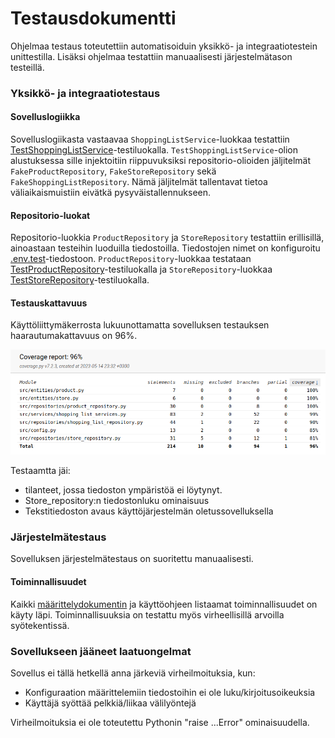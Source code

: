 # Testausdokumentti

Ohjelmaa testaus toteutettiin automatisoiduin yksikkö- ja integraatiotestein unittestilla. Lisäksi ohjelmaa testattiin manuaalisesti järjestelmätason testeillä.

### Yksikkö- ja integraatiotestaus

#### Sovelluslogiikka

Sovelluslogiikasta vastaavaa `ShoppingListService`-luokkaa testattiin [TestShoppingListService](https://github.com/cameocami/ot-harjoitustyo/blob/main/src/tests/services/shopping_list_service_test.py)-testiluokalla. `TestShoppingListService`-olion alustuksessa sille injektoitiin riippuvuksiksi repositorio-olioiden jäljitelmät `FakeProductRepository`, `FakeStoreRepository` sekä `FakeShoppingListRepository`. Nämä jäljitelmät tallentavat tietoa väliaikaismuistiin eivätkä pysyväistallennukseen.

#### Repositorio-luokat

Repositorio-luokkia `ProductRepository` ja `StoreRepository` testattiin erillisillä, ainoastaan testeihin luoduilla tiedostoilla. Tiedostojen nimet on konfiguroitu [.env.test](https://github.com/cameocami/ot-harjoitustyo/blob/main/.env.test)-tiedostoon. `ProductRepository`-luokkaa testataan [TestProductRepository](../src/tests/repositories/product_repository_test.py)-testiluokalla ja `StoreRepository`-luokkaa [TestStoreRepository](../src/tests/repositories/store_repository_test.py)-testiluokalla.

#### Testauskattavuus

Käyttöliittymäkerrosta lukuunottamatta sovelluksen testauksen haarautumakattavuus on 96%.

![](./kuvat/testikattavuus.png)

Testaamtta jäi:
 - tilanteet, jossa tiedoston ympäristöä ei löytynyt.
 - Store_repository:n tiedostonluku ominaisuus
 - Tekstitiedoston avaus käyttöjärjestelmän oletussovelluksella

### Järjestelmätestaus

Sovelluksen järjestelmätestaus on suoritettu manuaalisesti.

#### Toiminnallisuudet

Kaikki [määrittelydokumentin](./vaatimusmaarittely.md#perusversion-tarjoama-toiminnallisuus) ja käyttöohjeen listaamat toiminnallisuudet on käyty läpi. Toiminnallisuuksia on testattu myös virheellisillä arvoilla syötekentissä. 

### Sovellukseen jääneet laatuongelmat

Sovellus ei tällä hetkellä anna järkeviä virheilmoituksia, kun:
- Konfiguraation määrittelemiin tiedostoihin ei ole luku/kirjoitusoikeuksia
- Käyttäjä syöttää pelkkiä/liikaa välilyöntejä

Virheilmoituksia ei ole toteutettu Pythonin "raise ...Error" ominaisuudella. 
